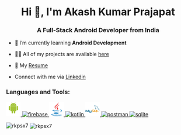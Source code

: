 <h1 align="center">Hi 👋, I'm Akash Kumar Prajapat</h1>
<h3 align="center">A Full-Stack Android Developer from India</h3>


- 🌱 I’m currently learning **Android Development**

- 👨‍💻 All of my projects are available [here](https://github.com/rkpsx7?tab=repositories)
- 🧧 My [Resume ](https://drive.google.com/file/d/13RDKFtTIEyj3gHk2kf09QqZrNdPMbFdv/view?usp=sharing)
- Connect with me via [Linkedin](https://www.linkedin.com/in/rkpsx7/)


<h3 align="left">Languages and Tools:</h3>
<p align="left"> <a href="https://developer.android.com" target="_blank"> <img src="https://raw.githubusercontent.com/devicons/devicon/master/icons/android/android-original-wordmark.svg" alt="android" width="40" height="40"/> </a> <a href="https://firebase.google.com/" target="_blank"> <img src="https://www.vectorlogo.zone/logos/firebase/firebase-icon.svg" alt="firebase" width="40" height="40"/> </a> <a href="https://www.java.com" target="_blank"> <img src="https://raw.githubusercontent.com/devicons/devicon/master/icons/java/java-original.svg" alt="java" width="40" height="40"/> </a> <a href="https://kotlinlang.org" target="_blank"> <img src="https://www.vectorlogo.zone/logos/kotlinlang/kotlinlang-icon.svg" alt="kotlin" width="40" height="40"/> </a> <a href="https://www.mysql.com/" target="_blank"> <img src="https://raw.githubusercontent.com/devicons/devicon/master/icons/mysql/mysql-original-wordmark.svg" alt="mysql" width="40" height="40"/> </a> <a href="https://postman.com" target="_blank"> <img src="https://www.vectorlogo.zone/logos/getpostman/getpostman-icon.svg" alt="postman" width="40" height="40"/> </a> <a href="https://www.sqlite.org/" target="_blank"> <img src="https://www.vectorlogo.zone/logos/sqlite/sqlite-icon.svg" alt="sqlite" width="40" height="40"/> </a> </p>

<p><img align="left" src="https://github-readme-stats.vercel.app/api/top-langs?username=rkpsx7&show_icons=true&locale=en&layout=compact" alt="rkpsx7" /></p>

<p>&nbsp;<img align="center" src="https://github-readme-stats.vercel.app/api?username=rkpsx7&show_icons=true&locale=en" alt="rkpsx7" /></p>
